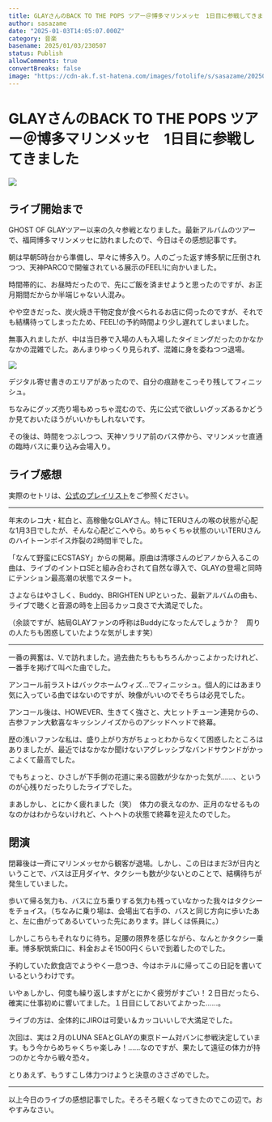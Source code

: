 ```yaml
---
title: GLAYさんのBACK TO THE POPS ツアー＠博多マリンメッセ　1日目に参戦してきました
author: sasazame
date: "2025-01-03T14:05:07.000Z"
category: 音楽
basename: 2025/01/03/230507
status: Publish
allowComments: true
convertBreaks: false
image: "https://cdn-ak.f.st-hatena.com/images/fotolife/s/sasazame/20250103/20250103163711.jpg"
---
```

# GLAYさんのBACK TO THE POPS ツアー＠博多マリンメッセ　1日目に参戦してきました

[![](https://cdn-ak.f.st-hatena.com/images/fotolife/s/sasazame/20250103/20250103163711.jpg)](http://f.hatena.ne.jp/sasazame/20250103163711)

<!-- Extended Body -->

## ライブ開始まで

GHOST OF GLAYツアー以来の久々参戦となりました。最新アルバムのツアーで、福岡博多マリンメッセに訪れましたので、今日はその感想記事です。

朝は早朝5時台から準備し、早々に博多入り。人のごった返す博多駅に圧倒されつつ、天神PARCOで開催されている展示のFEEL!に向かいました。

時間帯的に、お昼時だったので、先にご飯を済ませようと思ったのですが、お正月期間だからか半端じゃない人混み。

やや空きだった、炭火焼き干物定食が食べられるお店に伺ったのですが、それでも結構待ってしまったため、FEEL!の予約時間より少し遅れてしまいました。

無事入れましたが、中は当日券で入場の人も入場したタイミングだったのかなかなかの混雑でした。あんまりゆっくり見られず、混雑に身を委ねつつ退場。

[![](https://cdn-ak.f.st-hatena.com/images/fotolife/s/sasazame/20250103/20250103164952.jpg)](http://f.hatena.ne.jp/sasazame/20250103164952)

デジタル寄せ書きのエリアがあったので、自分の痕跡をこっそり残してフィニッシュ。

ちなみにグッズ売り場もめっちゃ混むので、先に公式で欲しいグッズあるかどうか見ておいたほうがいいかもしれないです。

その後は、時間をつぶしつつ、天神ソラリア前のバス停から、マリンメッセ直通の臨時バスに乗り込み会場入り。

## ライブ感想

実際のセトリは、[公式のプレイリスト](https://glay.lnk.to/30thTOUR_0103FUKUOKA)をご参照ください。

* * *

年末のレコ大・紅白と、高稼働なGLAYさん。特にTERUさんの喉の状態が心配な1月3日でしたが、そんな心配どこへやら。めちゃくちゃ状態のいいTERUさんのハイトーンボイス炸裂の2時間半でした。

「なんて野蛮にECSTASY」からの開幕。原曲は清塚さんのピアノから入るこの曲は、ライブのイントロSEと組み合わされて自然な導入で、GLAYの登場と同時にテンション最高潮の状態でスタート。

さよならはやさしく、Buddy、BRIGHTEN UPといった、最新アルバムの曲も、ライブで聴くと音源の時を上回るカッコ良さで大満足でした。

（余談ですが、結局GLAYファンの呼称はBuddyになったんでしょうか？　周りの人たちも困惑していたような気がします笑）

* * *

一番の興奮は、V.で訪れました。過去曲たちももちろんかっこよかったけれど、一番手を掲げて叫べた曲でした。

アンコール前ラストはバックホームウィズ…でフィニッシュ。個人的にはあまり気に入っている曲ではないのですが、映像がいいのでそちらは必見でした。

アンコール後は、HOWEVER、生きてく強さと、大ヒットチューン連発からの、古参ファン大歓喜なキッシンノイズからのアシッドヘッドで終幕。

歴の浅いファンな私は、盛り上がり方がちょっとわからなくて困惑したところはありましたが、最近ではなかなか聞けないアグレッシブなバンドサウンドがかっこよくて最高でした。

でもちょっと、ひさしが下手側の花道に来る回数が少なかった気が……、というのが心残りだったりしたライブでした。

まあしかし、とにかく疲れました（笑）　体力の衰えなのか、正月のなせるものなのかはわからないけれど、ヘトヘトの状態で終幕を迎えたのでした。

## 閉演

閉幕後は一斉にマリンメッセから観客が退場。しかし、この日はまだ3が日内ということで、バスは正月ダイヤ、タクシーも数が少ないとのことで、結構待ちが発生していました。

歩いて帰る気力も、バスに立ち乗りする気力も残っていなかった我々はタクシーをチョイス。（ちなみに乗り場は、会場出て右手の、バスと同じ方向に歩いたあと、左に曲がってあるいていった先にあります。詳しくは係員に。）

しかしこちらもそれなりに待ち。足腰の限界を感じながら、なんとかタクシー乗車。博多駅筑紫口に、料金およそ1500円くらいで到着したのでした。

予約していた飲食店でようやく一息つき、今はホテルに帰ってこの日記を書いているというわけです。

いやぁしかし、何度も繰り返しますがとにかく疲労がすごい！２日目だったら、確実に仕事初めに響いてました。１日目にしておいてよかった……。

ライブの方は、全体的にJIROは可愛い＆カッコいいしで大満足でした。

次回は、実は２月のLUNA SEAとGLAYの東京ドーム対バンに参戦決定しています。もう今からめちゃくちゃ楽しみ！……なのですが、果たして遠征の体力が持つのかと今から戦々恐々。

とりあえず、もうすこし体力つけようと決意のささざめでした。

* * *

以上今日のライブの感想記事でした。そろそろ眠くなってきたのでこの辺で。おやすみなさい。